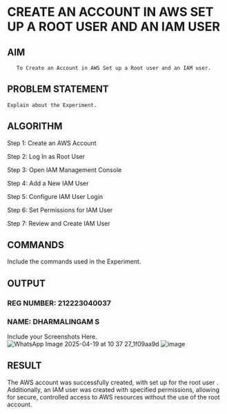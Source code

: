  # CREATE AN  ACCOUNT IN AWS SET UP A ROOT USER AND AN IAM USER 
  ## AIM
       To Create an Account in AWS Set up a Root user and an IAM user.
## PROBLEM STATEMENT
    Explain about the Experiment.

## ALGORITHM
 Step 1: Create an AWS Account

Step 2: Log In as Root User

Step 3: Open IAM Management Console

Step 4: Add a New IAM User

Step 5: Configure IAM User Login

Step 6: Set Permissions for IAM User

Step 7: Review and Create IAM User
## COMMANDS
Include the commands used in the Experiment.

## OUTPUT
### REG NUMBER: 212223040037
### NAME: DHARMALINGAM S
 
 Include your Screenshots Here.
 ![WhatsApp Image 2025-04-19 at 10 37 27_1f09aa9d](https://github.com/user-attachments/assets/e54e6af0-3030-4a21-aab9-0b6b227f524f)
![image](https://github.com/user-attachments/assets/1bc95068-e68e-4847-a6e4-a178bde95bb5)

## RESULT
 The AWS account was successfully created, with set up for the root user . Additionally, an IAM user was created with specified permissions, allowing for secure, controlled access to AWS resources without the use of the root account.



  


